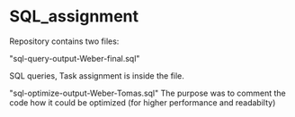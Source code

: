 # SQL_assignment

Repository contains two files:

"sql-query-output-Weber-final.sql"

SQL queries, Task assignment is inside the file.


"sql-optimize-output-Weber-Tomas.sql"
The purpose was to comment the code how it could be optimized (for higher performance and readabilty)
